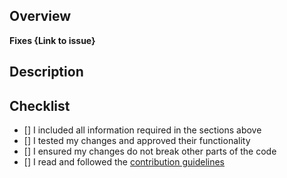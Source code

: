 ## Overview
<!--  Please describe which issue this Pull Request targets

If there is no issue, please create one so we can look into it before approving your PR.
You can do so here: https://github.com/TimoCloud/TimoCloud/issues
-->

**Fixes {Link to issue}**

## Description

## Checklist
<!-- Make sure you have completed the following steps (put an "X" between of brackets): -->
- [] I included all information required in the sections above
- [] I tested my changes and approved their functionality
- [] I ensured my changes do not break other parts of the code
- [] I read and followed the [contribution guidelines](https://github.com/TimoCloud/TimoCloud/blob/master/CONTRIBUTING.md)
